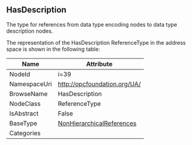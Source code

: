 <!-- objecttype -->
## HasDescription
The type for references from data type encoding nodes to data type description nodes.  
<!-- end of text -->
The representation of the HasDescription ReferenceType in the address space is shown in the following table:  

|Name|Attribute|
|---|---|
|NodeId|i=39|
|NamespaceUri|http://opcfoundation.org/UA/|
|BrowseName|HasDescription|
|NodeClass|ReferenceType|
|IsAbstract|False|
|BaseType|[NonHierarchicalReferences](../../ReferenceTypes/NonHierarchicalReferences/readme.md)|
|Categories||

